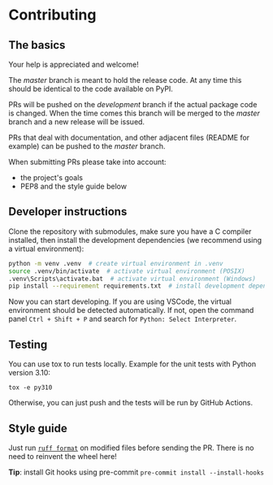# Contributing

## The basics

Your help is appreciated and welcome!

The _master_ branch is meant to hold the release code. At any time this should be
identical to the code available on PyPI.

PRs will be pushed on the _development_ branch if the actual package code is changed. When the time comes this branch
will be merged to the _master_ branch and a new release will be issued.

PRs that deal with documentation, and other adjacent files (README for example) can be pushed to the _master_ branch.

When submitting PRs please take into account:

- the project's goals
- PEP8 and the style guide below

## Developer instructions

Clone the repository with submodules, make sure you have a C compiler installed, then install the development dependencies (we recommend using a virtual environment):

```bash
python -m venv .venv  # create virtual environment in .venv
source .venv/bin/activate  # activate virtual environment (POSIX)
.venv\Scripts\activate.bat  # activate virtual environment (Windows)
pip install --requirement requirements.txt  # install development dependencies (includes asammdf in editable mode)
```

Now you can start developing. If you are using VSCode, the virtual environment should be detected automatically. If not, open the command panel `Ctrl + Shift + P` and search for `Python: Select Interpreter`.

## Testing

You can use tox to run tests locally. Example for the unit tests with Python version 3.10:

```console
tox -e py310
```

Otherwise, you can just push and the tests will be run by GitHub Actions.

## Style guide

Just run [`ruff format`](https://docs.astral.sh/ruff/formatter/) on modified files before sending the PR. There is no need to reinvent the wheel here!

**Tip**: install Git hooks using pre-commit `pre-commit install --install-hooks`
